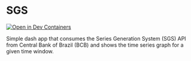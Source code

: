 # SGS

[![Open in Dev Containers](https://img.shields.io/static/v1?label=Dev%20Containers&message=Open&color=blue)](https://vscode.dev/redirect?url=vscode://ms-vscode-remote.remote-containers/cloneInVolume?url=https://github.com/motezuki/SGS)

Simple dash app that consumes the Series Generation System (SGS) API from Central Bank of Brazil (BCB) and shows the time series graph for a given time window.

